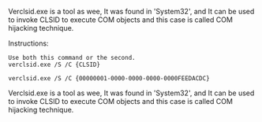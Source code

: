 Verclsid.exe is a tool as wee, It was found in 'System32', and It can be used to invoke CLSID to execute COM objects and this case is called COM hijacking technique.




Instructions:
```
Use both this command or the second.
verclsid.exe /S /C {CLSID}

verclsid.exe /S /C {00000001-0000-0000-0000-0000FEEDACDC}
```
Verclsid.exe is a tool as wee, It was found in 'System32', and It can be used to invoke CLSID to execute COM objects and this case is called COM hijacking technique.
